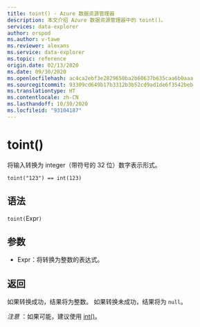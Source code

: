 ```yaml
---
title: toint() - Azure 数据资源管理器
description: 本文介绍 Azure 数据资源管理器中的 toint()。
services: data-explorer
author: orspod
ms.author: v-tawe
ms.reviewer: alexans
ms.service: data-explorer
ms.topic: reference
origin.date: 02/13/2020
ms.date: 09/30/2020
ms.openlocfilehash: ac4ca2ebf3e2829650ba2b60637b635caa6b0aaa
ms.sourcegitcommit: 93309cd649b17b3312b3b52cd9ad1de6f3542beb
ms.translationtype: HT
ms.contentlocale: zh-CN
ms.lasthandoff: 10/30/2020
ms.locfileid: "93104187"
---
```

# <a name="toint"></a>toint()

将输入转换为 integer（带符号的 32 位）数字表示形式。

```kusto
toint("123") == int(123)
```

## <a name="syntax"></a>语法

`toint(`Expr`)`

## <a name="arguments"></a>参数

* Expr：将转换为整数的表达式。 

## <a name="returns"></a>返回

如果转换成功，结果将为整数。
如果转换未成功，结果将为 `null`。
 
*注意* ：如果可能，建议使用 [int()](./scalar-data-types/int.md)。
